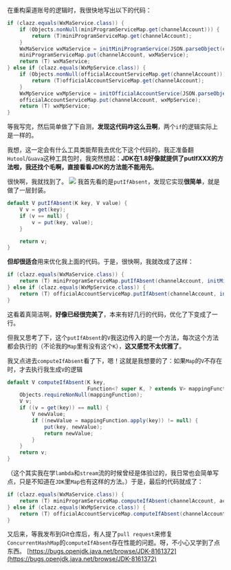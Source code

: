 在重构渠道账号的逻辑时，我很快地写出以下的代码：
```java
if (clazz.equals(WxMaService.class)) {
    if (Objects.nonNull(miniProgramServiceMap.get(channelAccount))) {
        return (T)miniProgramServiceMap.get(channelAccount);
    }
    WxMaService wxMaService = initMiniProgramService(JSON.parseObject(channelAccount.getAccountConfig(), WeChatMiniProgramAccount.class));
    miniProgramServiceMap.put(channelAccount, wxMaService);
    return (T) wxMaService;
} else if (clazz.equals(WxMpService.class)) {
    if (Objects.nonNull(officialAccountServiceMap.get(channelAccount))) {
        return (T)officialAccountServiceMap.get(channelAccount);
    }
    WxMpService wxMpService = initOfficialAccountService(JSON.parseObject(channelAccount.getAccountConfig(), WeChatOfficialAccount.class));
    officialAccountServiceMap.put(channelAccount, wxMpService);
    return (T) wxMpService;
}
```

等我写完，然后简单做了下自测，**发现这代码咋这么丑啊**，两个`if`的逻辑实际上是一样的。

我想，这一定会有什么工具类能帮我去优化下这个代码的，我正准备翻`Hutool`/`Guava`这种工具包时，我突然想起：**JDK在1.8好像就提供了putIfXXX的方法啦，我还找个毛啊，直接看看JDK的方法能不能用先**。

很快啊，我就找到了。
![](https://cdn.nlark.com/yuque/0/2023/png/1285871/1683882377580-d7aa3aa0-2837-4b13-b65b-5c9ef0e21f29.png#averageHue=%23424a57&clientId=ud3c02ad6-367c-4&from=paste&id=u8d0687da&originHeight=136&originWidth=583&originalType=url&ratio=1&rotation=0&showTitle=false&status=done&style=none&taskId=u0713d0d0-af9a-4aba-a86c-00fd66dca5e&title=)
我首先看的是`putIfAbsent`，发现它实现**很简单**，就是做了一层封装。
```java
default V putIfAbsent(K key, V value) {
    V v = get(key);
    if (v == null) {
        v = put(key, value);
    }

    return v;
}
```

**但却很适合**用来优化我上面的代码。于是，很快啊，我就改成了这样：
```java
if (clazz.equals(WxMaService.class)) {
    return (T) miniProgramServiceMap.putIfAbsent(channelAccount, initMiniProgramService(JSON.parseObject(channelAccount.getAccountConfig(), WeChatMiniProgramAccount.class)));
} else if (clazz.equals(WxMpService.class)) {
    return (T) officialAccountServiceMap.putIfAbsent(channelAccount, initOfficialAccountService(JSON.parseObject(channelAccount.getAccountConfig(), WeChatOfficialAccount.class)));
}
```

这看着真简洁啊，**好像已经很完美了**，本来有好几行的代码，优化了下变成了一行。

但我又思考了下，这个`putIfAbsent`的`V`我这边传入的是一个方法，每次这个方法都会执行的（不论我的`Map`里有没有这个`K`），**这又感觉不太优雅了**。

我又点进去`computeIfAbsent`看了下，嗯！这就是我想要的了：如果`Map`的`V`不存在时，才去执行我生成`V`的逻辑
```java
default V computeIfAbsent(K key,
                          Function<? super K, ? extends V> mappingFunction) {
    Objects.requireNonNull(mappingFunction);
    V v;
    if ((v = get(key)) == null) {
        V newValue;
        if ((newValue = mappingFunction.apply(key)) != null) {
            put(key, newValue);
            return newValue;
        }
    }
    return v;
}
```

（这个其实我在学`lambda`和`stream`流的时候曾经是体验过的，我日常也会简单写点，只是不知道在`JDK`里`Map`也有这样的方法。）于是，最后的代码就成了：
```java
if (clazz.equals(WxMaService.class)) {
    return (T) miniProgramServiceMap.computeIfAbsent(channelAccount, account -> initMiniProgramService(JSON.parseObject(account.getAccountConfig(), WeChatMiniProgramAccount.class)));
} else if (clazz.equals(WxMpService.class)) {
    return (T) officialAccountServiceMap.computeIfAbsent(channelAccount, account -> initOfficialAccountService(JSON.parseObject(account.getAccountConfig(), WeChatOfficialAccount.class)));
}
```

又后来，等我发布到Git仓库后，有人提了`pull request`来修复`ConcurrentHashMap`的`computeIfAbsent`存在性能的问题。呀，不小心又学到了点东西。
[https://bugs.openjdk.java.net/browse/JDK-8161372](https://bugs.openjdk.java.net/browse/JDK-8161372)
